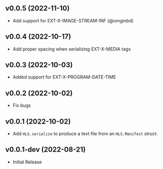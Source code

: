 ## v0.0.5 (2022-11-10)

- Add support for EXT-X-IMAGE-STREAM-INF (@omginbd)

## v0.0.4 (2022-10-17)

- Add proper spacing when serializing EXT-X-MEDIA tags

## v0.0.3 (2022-10-03)

- Added support for EXT-X-PROGRAM-DATE-TIME

## v0.0.2 (2022-10-02)

- Fix bugs

## v0.0.1 (2022-10-02)

- Add `HLS.serialize` to produce a text file from an `HLS.Manifest` struct.

## v0.0.1-dev (2022-08-21)

- Initial Release
